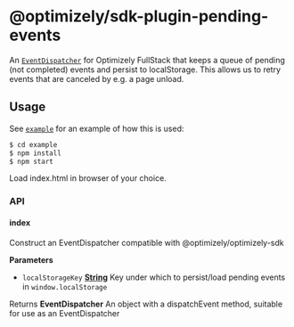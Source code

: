 # @optimizely/sdk-plugin-pending-events

An [`EventDispatcher`](https://developers.optimizely.com/x/solutions/sdks/reference/index.html?language=javascript#event-dispatcher) for Optimizely FullStack
that keeps a queue of pending (not completed) events and persist to localStorage. This allows us to retry events that are canceled by e.g. a page unload.

## Usage

See [`example`](./example) for an example of how this is used:

```sh
$ cd example
$ npm install
$ npm start
```

Load index.html in browser of your choice.

### API

<!-- Generated by documentation.js. Update this documentation by updating the source code. -->

#### index

Construct an EventDispatcher compatible with @optimizely/optimizely-sdk

**Parameters**

-   `localStorageKey` **[String](https://developer.mozilla.org/docs/Web/JavaScript/Reference/Global_Objects/String)** Key under which to persist/load pending events in `window.localStorage`

Returns **EventDispatcher** An object with a dispatchEvent method, suitable for use as an EventDispatcher

